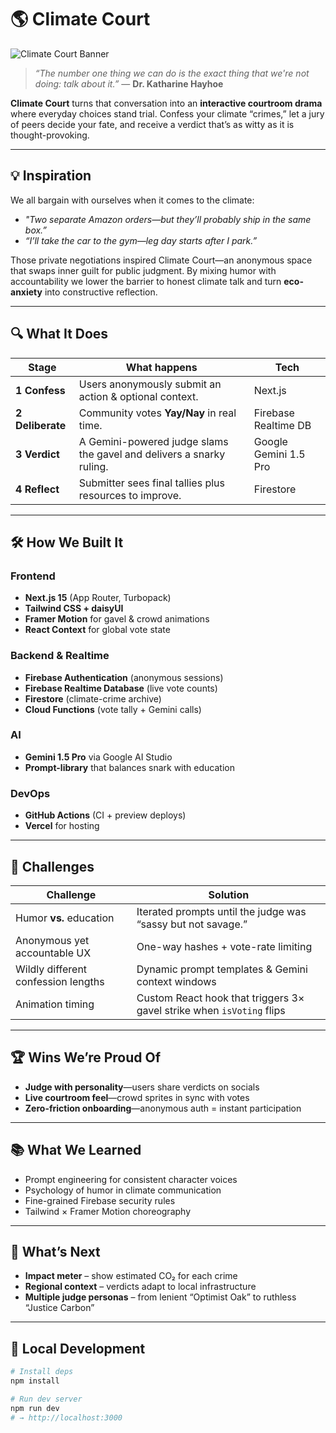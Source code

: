 # 🌎 Climate Court

![Climate Court Banner](https://via.placeholder.com/1200x400?text=Climate+Court:+Judge+Your+Climate+Crimes)

> *“The number one thing we can do is the exact thing that we're not doing: talk about it.”* — **Dr. Katharine Hayhoe**

**Climate Court** turns that conversation into an **interactive courtroom drama** where everyday choices stand trial. Confess your climate “crimes,” let a jury of peers decide your fate, and receive a verdict that’s as witty as it is thought-provoking.

---

## 💡 Inspiration

We all bargain with ourselves when it comes to the climate:

* *"Two separate Amazon orders—but they’ll probably ship in the same box.”*  
* *“I’ll take the car to the gym—leg day starts after I park.”*

Those private negotiations inspired Climate Court—an anonymous space that swaps inner guilt for public judgment. By mixing humor with accountability we lower the barrier to honest climate talk and turn **eco-anxiety** into constructive reflection.

---

## 🔍 What It Does

| Stage | What happens | Tech |
|-------|--------------|------|
| **1 Confess** | Users anonymously submit an action & optional context. | Next.js |
| **2 Deliberate** | Community votes **Yay/Nay** in real time. | Firebase Realtime DB |
| **3 Verdict** | A Gemini-powered judge slams the gavel and delivers a snarky ruling. | Google Gemini 1.5 Pro |
| **4 Reflect** | Submitter sees final tallies plus resources to improve. | Firestore |

---

## 🛠 How We Built It

### Frontend
* **Next.js 15** (App Router, Turbopack)  
* **Tailwind CSS + daisyUI**  
* **Framer Motion** for gavel & crowd animations  
* **React Context** for global vote state  

### Backend & Realtime
* **Firebase Authentication** (anonymous sessions)  
* **Firebase Realtime Database** (live vote counts)  
* **Firestore** (climate-crime archive)  
* **Cloud Functions** (vote tally + Gemini calls)  

### AI
* **Gemini 1.5 Pro** via Google AI Studio  
* **Prompt-library** that balances snark with education  

### DevOps
* **GitHub Actions** (CI + preview deploys)  
* **Vercel** for hosting  

---

## 🧩 Challenges

| Challenge | Solution |
|-----------|----------|
| Humor **vs.** education | Iterated prompts until the judge was “sassy but not savage.” |
| Anonymous yet accountable UX | One-way hashes + vote-rate limiting |
| Wildly different confession lengths | Dynamic prompt templates & Gemini context windows |
| Animation timing | Custom React hook that triggers 3× gavel strike when `isVoting` flips |

---

## 🏆 Wins We’re Proud Of

* **Judge with personality**—users share verdicts on socials  
* **Live courtroom feel**—crowd sprites in sync with votes  
* **Zero-friction onboarding**—anonymous auth = instant participation  

---

## 📚 What We Learned

* Prompt engineering for consistent character voices  
* Psychology of humor in climate communication  
* Fine-grained Firebase security rules  
* Tailwind × Framer Motion choreography  

---

## 🚀 What’s Next

* **Impact meter** – show estimated CO₂ for each crime  
* **Regional context** – verdicts adapt to local infrastructure  
* **Multiple judge personas** – from lenient “Optimist Oak” to ruthless “Justice Carbon”  

---

## 🔧 Local Development

```bash
# Install deps
npm install

# Run dev server
npm run dev
# → http://localhost:3000
